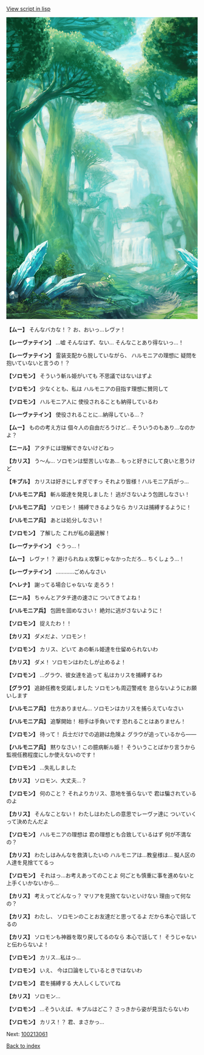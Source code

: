 [View script in lisp](../scripts/100213053.txt)

![forest.png](../images/backgrounds/forest.png)

**【ムー】**
そんなバカな！？
お、おいっ…レヴァ！

**【レーヴァテイン】**
…嘘
そんなはず、ない…
そんなことあり得ないっ…！

**【レーヴァテイン】**
霊装支配から脱していながら、
ハルモニアの理想に
疑問を抱いていないと言うの！？

**【ソロモン】**
そういう斬ル姫がいても
不思議ではないはずよ

**【ソロモン】**
少なくとも、私は
ハルモニアの目指す理想に賛同して

**【ソロモン】**
ハルモニア人に
使役されることも納得しているわ

**【レーヴァテイン】**
使役されることに…納得している…？

**【ムー】**
ものの考え方は
個々人の自由だろうけど…
そういうのもあり…なのかよ？

**【ニール】**
アタチには理解できないけどねっ

**【カリス】**
う～ん…
ソロモンは堅苦しいなあ…
もっと好きにして良いと思うけど

**【キプル】**
カリスは好きにしすぎですっ
それより皆様！ハルモニア兵がっ…

**【ハルモニア兵】**
斬ル姫達を発見しました！
逃がさないよう包囲しなさい！

**【ハルモニア兵】**
ソロモン！
捕縛できるようなら
カリスは捕縛するように！

**【ハルモニア兵】**
あとは処分しなさい！

**【ソロモン】**
了解した
これが私の最適解！

**【レーヴァテイン】**
ぐうっ…！

**【ムー】**
レヴァ！？
避けられねぇ攻撃じゃなかっただろ…
ちくしょう…！

**【レーヴァテイン】**
…………ごめんなさい

**【ヘレナ】**
謝ってる場合じゃないな
走ろう！

**【ニール】**
ちゃんとアタチ達の速さに
ついてきてよね！

**【ハルモニア兵】**
包囲を固めなさい！
絶対に逃がさないように！

**【ソロモン】**
捉えたわ！！

**【カリス】**
ダメだよ、ソロモン！

**【ソロモン】**
カリス、どいて
あの斬ル姫達を仕留められないわ

**【カリス】**
ダメ！
ソロモンはわたしが止めるよ！

**【ソロモン】**
…グラウ、彼女達を追って
私はカリスを捕縛するわ

**【グラウ】**
追跡任務を受諾しました
ソロモンも周辺警戒を
怠らないようにお願いします

**【ハルモニア兵】**
仕方ありません…
ソロモンはカリスを捕らえていなさい

**【ハルモニア兵】**
追撃開始！
相手は手負いです
恐れることはありません！

**【ソロモン】**
待って！
兵士だけでの追跡は危険よ
グラウが追っているから――

**【ハルモニア兵】**
黙りなさい！この臆病斬ル姫！
そういうことばかり言うから
監視任務程度にしか使えないのです！

**【ソロモン】**
…失礼しました

**【カリス】**
ソロモン、大丈夫…？

**【ソロモン】**
何のこと？
それよりカリス、意地を張らないで
君は騙されているのよ

**【カリス】**
そんなことない！
わたしはわたしの意思でレーヴァ達に
ついていくって決めたんだよ

**【ソロモン】**
ハルモニアの理想は
君の理想とも合致しているはず
何が不満なの？

**【カリス】**
わたしはみんなを救済したいの
ハルモニアは…教皇様は…
擬人区の人達を見捨ててるっ

**【ソロモン】**
それはっ…お考えあってのことよ
何ごとも慎重に事を進めないと
上手くいかないから…

**【カリス】**
考えってどんなっ？
マリアを見捨てないといけない
理由って何なの？

**【カリス】**
わたし、
ソロモンのことお友達だと思ってるよ
だから本心で話してるの

**【カリス】**
ソロモンも神器を取り戻してるのなら
本心で話して！
そうじゃないと伝わらないよ！

**【ソロモン】**
カリス…私はっ…

**【ソロモン】**
いえ、
今は口論をしているときではないわ

**【ソロモン】**
君を捕縛する
大人しくしていてね

**【カリス】**
ソロモン…

**【ソロモン】**
…そういえば、キプルはどこ？
さっきから姿が見当たらないわ

**【ソロモン】**
カリス！？
君、まさかっ…

Next: [100213061](100213061.md)

[Back to index](index.md)
